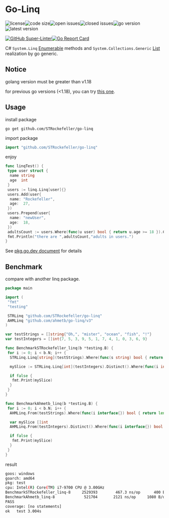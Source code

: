 # Go-Linq

![license](https://img.shields.io/github/license/STRockefeller/go-linq?style=plastic)![code size](https://img.shields.io/github/languages/code-size/STRockefeller/go-linq?style=plastic)![open issues](https://img.shields.io/github/issues/STRockefeller/go-linq?style=plastic)![closed issues](https://img.shields.io/github/issues-closed/STRockefeller/go-linq?style=plastic)![go version](https://img.shields.io/github/go-mod/go-version/STRockefeller/go-linq?style=plastic)![latest version](https://img.shields.io/github/v/tag/STRockefeller/go-linq?style=plastic)

[![GitHub Super-Linter](https://github.com/STRockefeller/go-linq/workflows/Lint%20Code%20Base/badge.svg)](https://github.com/marketplace/actions/super-linter)[![Go Report Card](https://goreportcard.com/badge/github.com/STRockefeller/go-linq)](https://goreportcard.com/report/github.com/STRockefeller/go-linq)

C# `System.Linq` [Enumerable](https://docs.microsoft.com/en-us/dotnet/api/system.linq.enumerable?view=net-6.0) methods and `System.Collections.Generic` [List](https://docs.microsoft.com/en-us/dotnet/api/system.collections.generic.list-1?view=net-6.0) realization by go generic.

## Notice

golang version must be greater than v1.18

for previous go versions (<1.18), you can try [this one](https://github.com/STRockefeller/linqable).

## Usage

install package

```shell
go get github.com/STRockefeller/go-linq
```

import package

```go
import "github.com/STRockefeller/go-linq"
```

enjoy

```go
func linqTest() {
 type user struct {
  name string
  age  int
 }
 users := linq.Linq[user]{}
 users.Add(user{
  name: "Rockefeller",
  age:  27,
 })
 users.Prepend(user{
  name: "newUser",
  age:  18,
 })
 adultsCount := users.Where(func(u user) bool { return u.age >= 18 }).Count(func(u user) bool {return true})
 fmt.Println("there are ",adultsCount,"adults in users.")
}
```

See [pkg.go.dev document](https://pkg.go.dev/github.com/STRockefeller/go-linq) for details

## Benchmark

compare with another linq package.

```go
package main

import (
 "fmt"
 "testing"

 STRLinq "github.com/STRockefeller/go-linq"
 AHMLinq "github.com/ahmetb/go-linq/v3"
)

var testStrings = []string{"Oh,", "mister", "ocean", "fish", "!"}
var testIntegers = []int{7, 5, 3, 9, 5, 1, 7, 4, 1, 0, 3, 6, 9}

func BenchmarkSTRockefeller_linq(b *testing.B) {
 for i := 0; i < b.N; i++ {
  STRLinq.Linq[string](testStrings).Where(func(s string) bool { return len(s) >= 3 }).Skip(1).Contains("mister")

  mySlice := STRLinq.Linq[int](testIntegers).Distinct().Where(func(i int) bool { return i > 3 }).ToSlice()

  if false {
   fmt.Print(mySlice)
  }
 }
}

func BenchmarkAhmetb_linq(b *testing.B) {
 for i := 0; i < b.N; i++ {
  AHMLinq.From(testStrings).Where(func(i interface{}) bool { return len(i.(string)) >= 3 }).Skip(1).Contains("mister")

  var mySlice []int
  AHMLinq.From(testIntegers).Distinct().Where(func(i interface{}) bool { return i.(int) > 3 }).ToSlice(&mySlice)

  if false {
   fmt.Print(mySlice)
  }
 }
}
```

result

```bash
goos: windows
goarch: amd64
pkg: test
cpu: Intel(R) Core(TM) i7-9700 CPU @ 3.00GHz
BenchmarkSTRockefeller_linq-8     2529393        467.3 ns/op      400 B/op       12 allocs/op
BenchmarkAhmetb_linq-8             521704       2121 ns/op     1080 B/op       45 allocs/op
PASS
coverage: [no statements]
ok   test 3.004s
```
